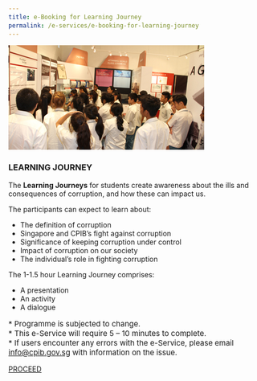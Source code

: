 ```yaml
---
title: e-Booking for Learning Journey
permalink: /e-services/e-booking-for-learning-journey
---
```


<img src="/images/book_learning-journey.jpg" alt="Learning Journey">

### **LEARNING JOURNEY**

The **Learning Journeys** for students create awareness about the ills and consequences of corruption, and how these can impact us.

The participants can expect to learn about:
* The definition of corruption
* Singapore and CPIB’s fight against corruption
* Significance of keeping corruption under control
* Impact of corruption on our society
* The individual’s role in fighting corruption

The 1-1.5 hour Learning Journey comprises:
* A presentation
* An activity
* A dialogue

<p style="font-size:15px">
* Programme is subjected to change.<br>
* This e-Service will require 5 – 10 minutes to complete.<br>
* If users encounter any errors with the e-Service, please email <a href = "mailto: info@cpib.gov.sg">info@cpib.gov.sg</a> with information on the issue.
</p>

<a class="button_special" href="https://go.gov.sg/cpiblearningjourneycpib">PROCEED</a>
